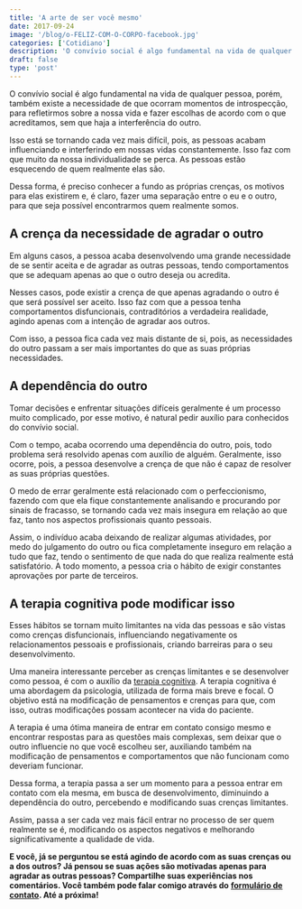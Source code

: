 ```yaml
---
title: 'A arte de ser você mesmo'
date: 2017-09-24
image: '/blog/o-FELIZ-COM-O-CORPO-facebook.jpg'
categories: ['Cotidiano']
description: 'O convívio social é algo fundamental na vida de qualquer pessoa, porém, também existe a necessidade de que ocorram momentos de introspecção, para refle...'
draft: false
type: 'post'
---
```


O convívio social é algo fundamental na vida de qualquer pessoa, porém, também existe a necessidade de que ocorram momentos de introspecção, para refletirmos sobre a nossa vida e fazer escolhas de acordo com o que acreditamos, sem que haja a interferência do outro.

Isso está se tornando cada vez mais difícil, pois, as pessoas acabam influenciando e interferindo em nossas vidas constantemente. Isso faz com que muito da nossa individualidade se perca. As pessoas estão esquecendo de quem realmente elas são.

Dessa forma, é preciso conhecer a fundo as próprias crenças, os motivos para elas existirem e, é claro, fazer uma separação entre o eu e o outro, para que seja possível encontrarmos quem realmente somos.

## **A crença da necessidade de agradar o outro**

Em alguns casos, a pessoa acaba desenvolvendo uma grande necessidade de se sentir aceita e de agradar as outras pessoas, tendo comportamentos que se adequam apenas ao que o outro deseja ou acredita.

Nesses casos, pode existir a crença de que apenas agradando o outro é que será possível ser aceito. Isso faz com que a pessoa tenha comportamentos disfuncionais, contraditórios a verdadeira realidade, agindo apenas com a intenção de agradar aos outros.

Com isso, a pessoa fica cada vez mais distante de si, pois, as necessidades do outro passam a ser mais importantes do que as suas próprias necessidades.

## **A dependência do outro**

Tomar decisões e enfrentar situações difíceis geralmente é um processo muito complicado, por esse motivo, é natural pedir auxílio para conhecidos do convívio social.

Com o tempo, acaba ocorrendo uma dependência do outro, pois, todo problema será resolvido apenas com auxílio de alguém. Geralmente, isso ocorre, pois, a pessoa desenvolve a crença de que não é capaz de resolver as suas próprias questões.

O medo de errar geralmente está relacionado com o perfeccionismo, fazendo com que ela fique constantemente analisando e procurando por sinais de fracasso, se tornando cada vez mais insegura em relação ao que faz, tanto nos aspectos profissionais quanto pessoais.

Assim, o indivíduo acaba deixando de realizar algumas atividades, por medo do julgamento do outro ou fica completamente inseguro em relação a tudo que faz, tendo o sentimento de que nada do que realiza realmente está satisfatório. A todo momento, a pessoa cria o hábito de exigir constantes aprovações por parte de terceiros.

## **A terapia cognitiva pode modificar isso**

Esses hábitos se tornam muito limitantes na vida das pessoas e são vistas como crenças disfuncionais, influenciando negativamente os relacionamentos pessoais e profissionais, criando barreiras para o seu desenvolvimento.

Uma maneira interessante perceber as crenças limitantes e se desenvolver como pessoa, é com o auxílio da [terapia cognitiva](/como-funciona-a-terapia-cognitiva-comportamental/). A terapia cognitiva é uma abordagem da psicologia, utilizada de forma mais breve e focal. O objetivo está na modificação de pensamentos e crenças para que, com isso, outras modificações possam acontecer na vida do paciente.

A terapia é uma ótima maneira de entrar em contato consigo mesmo e encontrar respostas para as questões mais complexas, sem deixar que o outro influencie no que você escolheu ser, auxiliando também na modificação de pensamentos e comportamentos que não funcionam como deveriam funcionar.

Dessa forma, a terapia passa a ser um momento para a pessoa entrar em contato com ela mesma, em busca de desenvolvimento, diminuindo a dependência do outro, percebendo e modificando suas crenças limitantes.

Assim, passa a ser cada vez mais fácil entrar no processo de ser quem realmente se é, modificando os aspectos negativos e melhorando significativamente a qualidade de vida.

**E você, já se perguntou se está agindo de acordo com as suas crenças ou a dos outros? Já pensou se suas ações são motivadas apenas para agradar as outras pessoas? Compartilhe suas experiências nos comentários. Você também pode falar comigo através do** [**formulário de contato**](/contato/)**. Até a próxima!**
